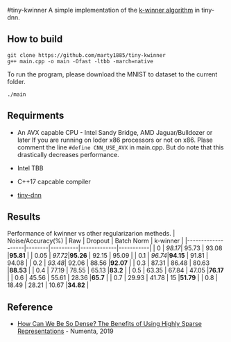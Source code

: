 #tiny-kwinner
A simple implementation of the [k-winner algorithm](ihttps://arxiv.org/abs/1903.11257) in tiny-dnn. 

## How to build

```
git clone https://github.com/marty1885/tiny-kwinner
g++ main.cpp -o main -Ofast -ltbb -march=native
```

To run the program, please download the MNIST to dataset to the current folder.

```
./main
```

## Requirments
* An AVX capable CPU - Intel Sandy Bridge, AMD Jaguar/Bulldozer or later
If you are running on loder x86 processors or not on x86. Plase comment 
the line `#define CNN_USE_AVX` in main.cpp. But do note that this drastically 
decreases performance.

* Intel TBB
* C++17 capcable compiler
* [tiny-dnn](https://github.com/tiny-dnn/tiny-dnn)

## Results
Performance of kwinner vs other regularizarion metheds.
| Noise/Accuracy(%) |  Raw   |  Dropout |  Batch Norm |  k-winner | 
|-------------------|--------|----------|-------------|-----------| 
| 0                 | _98.17_|  95.73   |  93.08      |**95.81**  | 
| 0.05              | _97.72_|**95.26** |  92.15      |  95.09    | 
| 0.1               | _96.74_|**94.15** |  91.81      |  94.08    | 
| 0.2               | _93.48_|  92.06   |  88.56      |**92.07**  | 
| 0.3               |  87.31 |  86.48   |  80.63      |**88.53**  | 
| 0.4               |  77.19 |  78.55   |  65.13      |**83.2**   | 
| 0.5               |  63.35 |  67.84   |  47.05      |**76.17**  | 
| 0.6               |  45.56 |  55.61   |  28.36      |**65.7**   | 
| 0.7               |  29.93 |  41.78   |  15         |**51.79**  | 
| 0.8               |  18.49 |  28.21   |  10.67      |**34.82**  | 

## Reference
* [How Can We Be So Dense? The Benefits of Using Highly Sparse Representations](https://arxiv.org/abs/1903.11257) - Numenta, 2019

